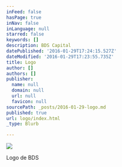 ```yaml
---
inFeed: false
hasPage: true
inNav: false
inLanguage: null
starred: false
keywords: []
description: BDS Capital
datePublished: '2016-01-29T17:24:15.527Z'
dateModified: '2016-01-29T17:23:55.735Z'
title: Logo
author: []
authors: []
publisher:
  name: null
  domain: null
  url: null
  favicon: null
sourcePath: _posts/2016-01-29-logo.md
published: true
url: logo/index.html
_type: Blurb

---
```

![](https://the-grid-user-content.s3-us-west-2.amazonaws.com/8cad2bde-ef49-4216-905e-fd56f6a266d2.png)

Logo de BDS